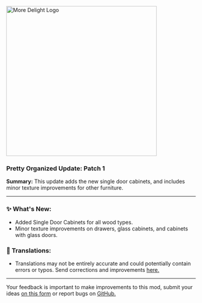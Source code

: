 <p align="left"><img src="https://cdn.modrinth.com/data/LTTvOp5L/images/fa93cf5d6d1e101e0783d9af61ebd7330881d791.png" alt="More Delight Logo" width="400">

<h3>Pretty Organized Update: Patch 1</h3>
<p><b>Summary:</b> This update adds the new single door cabinets, and includes minor texture improvements for other furniture.</p>
<hr/>

<h3>✨ What's New:</h3>
<ul>
  <li>Added Single Door Cabinets for all wood types.</li>
  <li>Minor texture improvements on drawers, glass cabinets, and cabinets with glass doors.</li>
</ul>

<h3>📝 Translations:</h3>
<ul>
  <li>Translations may not be entirely accurate and could potentially contain errors or typos. Send corrections and improvements <a href="https://github.com/axperty/storagedelight-forge/tree/master/src/main/resources/assets/storagedelight/lang">here.</a></li>
</ul>
<hr/>

<p>Your feedback is important to make improvements to this mod, submit your ideas <a href="https://forms.gle/rkabm2TRAiuAxYdm9">on this form</a> or report bugs on <a href="https://github.com/axperty/storagedelight-forge">GitHub.</a></p>
